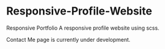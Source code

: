 # Responsive-Profile-Website
Responsive Portfolio
A responsive profile website using scss.
<p>
Contact Me page is currently under development.
</p>
